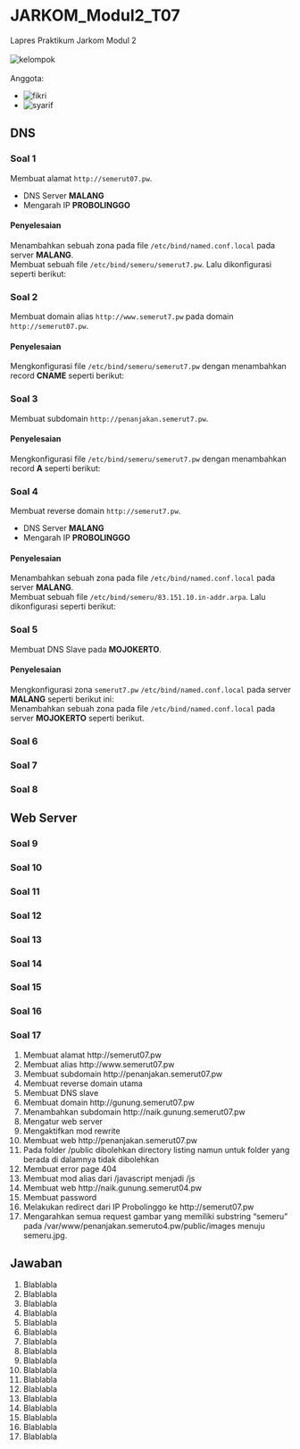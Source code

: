 # JARKOM_Modul2_T07
Lapres Praktikum Jarkom Modul 2<br />
<br />
![kelompok](https://img.shields.io/badge/Kelompok-T07-00a69a)<br />
<br />
Anggota:<br />
- ![fikri](https://img.shields.io/badge/Fikri%20Haykal-05311840000006-blueviolet)<br />
- ![syarif](https://img.shields.io/badge/Fancista%20Syarif%20H.-05311840000027-blueviolet)<br />

## DNS
### Soal 1
  Membuat alamat `http://semerut07.pw`.
  - DNS Server <b>MALANG</b>
  - Mengarah IP <b>PROBOLINGGO</b>
  #### Penyelesaian
  Menambahkan sebuah zona pada file `/etc/bind/named.conf.local` pada server <b>MALANG</b>.<br />
  Membuat sebuah file `/etc/bind/semeru/semerut7.pw`. Lalu dikonfigurasi seperti berikut:<br />
### Soal 2
  Membuat domain alias `http://www.semerut7.pw` pada domain `http://semerut07.pw`.
  #### Penyelesaian
  Mengkonfigurasi file `/etc/bind/semeru/semerut7.pw` dengan menambahkan record <b>CNAME</b> seperti berikut:<br />
### Soal 3
  Membuat subdomain `http://penanjakan.semerut7.pw`.
  #### Penyelesaian
  Mengkonfigurasi file `/etc/bind/semeru/semerut7.pw` dengan menambahkan record <b>A</b> seperti berikut:<br />
### Soal 4
  Membuat reverse domain `http://semerut7.pw`.
  - DNS Server <b>MALANG</b>
  - Mengarah IP <b>PROBOLINGGO</b>
  #### Penyelesaian
  Menambahkan sebuah zona pada file `/etc/bind/named.conf.local` pada server <b>MALANG</b>.<br />
  Membuat sebuah file `/etc/bind/semeru/83.151.10.in-addr.arpa`. Lalu dikonfigurasi seperti berikut:<br />
### Soal 5
  Membuat DNS Slave pada <b>MOJOKERTO</b>.
  #### Penyelesaian
  Mengkonfigurasi zona `semerut7.pw` `/etc/bind/named.conf.local` pada server <b>MALANG</b> seperti berikut ini:<br />
  Menambahkan sebuah zona pada file `/etc/bind/named.conf.local` pada server <b>MOJOKERTO</b> seperti berikut.<br />
### Soal 6
### Soal 7
### Soal 8

## Web Server
### Soal 9
### Soal 10
### Soal 11
### Soal 12
### Soal 13
### Soal 14
### Soal 15
### Soal 16
### Soal 17
<ol>
  <li>Membuat alamat http://semerut07.pw </li>
  <li>Membuat alias http://www.semerut07.pw </li>
  <li>Membuat subdomain http://penanjakan.semerut07.pw </li>
  <li>Membuat reverse domain utama</li>
  <li>Membuat DNS slave</li>
  <li>Membuat domain http://gunung.semerut07.pw </li>
  <li>Menambahkan subdomain http://naik.gunung.semerut07.pw </li>
  <li>Mengatur web server</li>
  <li>Mengaktifkan mod rewrite</li>
  <li>Membuat web http://penanjakan.semerut07.pw </li>
  <li>Pada folder /public dibolehkan directory listing namun untuk folder yang berada di dalamnya tidak dibolehkan</li>
  <li>Membuat error page 404</li>
  <li>Membuat mod alias dari /javascript menjadi /js </li>
  <li>Membuat web http://naik.gunung.semerut04.pw </li>
  <li>Membuat password</li>
  <li>Melakukan redirect dari IP Probolinggo ke http://semerut07.pw </li>
  <li>Mengarahkan semua request gambar yang memiliki substring “semeru” pada /var/www/penanjakan.semeruto4.pw/public/images menuju semeru.jpg.
    
</ol>

## Jawaban
<ol>
 <li>Blablabla</li>
 <li>Blablabla</li>
 <li>Blablabla</li>
 <li>Blablabla</li>
 <li>Blablabla</li>
 <li>Blablabla</li>
 <li>Blablabla</li>
 <li>Blablabla</li>
 <li>Blablabla</li>
 <li>Blablabla</li>
 <li>Blablabla</li>
 <li>Blablabla</li>
 <li>Blablabla</li>
 <li>Blablabla</li>
 <li>Blablabla</li>
 <li>Blablabla</li>
 <li>Blablabla</li>
  
</ol>
